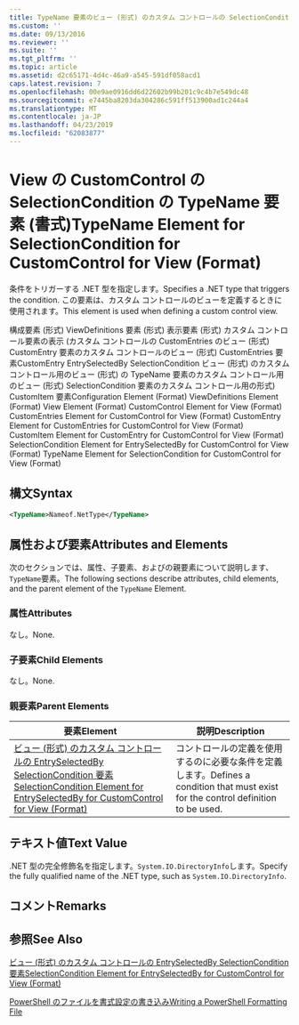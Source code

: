 ```yaml
---
title: TypeName 要素のビュー (形式) のカスタム コントロールの SelectionCondition |Microsoft Docs
ms.custom: ''
ms.date: 09/13/2016
ms.reviewer: ''
ms.suite: ''
ms.tgt_pltfrm: ''
ms.topic: article
ms.assetid: d2c65171-4d4c-46a9-a545-591df058acd1
caps.latest.revision: 7
ms.openlocfilehash: 00e9ae0916dd6d22602b99b201c9c4b7e549dc48
ms.sourcegitcommit: e7445ba8203da304286c591ff513900ad1c244a4
ms.translationtype: MT
ms.contentlocale: ja-JP
ms.lasthandoff: 04/23/2019
ms.locfileid: "62083877"
---
```

# <a name="typename-element-for-selectioncondition-for-customcontrol-for-view--format"></a><span data-ttu-id="85e85-102">View の CustomControl の SelectionCondition の TypeName 要素 (書式)</span><span class="sxs-lookup"><span data-stu-id="85e85-102">TypeName Element for SelectionCondition for CustomControl for View  (Format)</span></span>

<span data-ttu-id="85e85-103">条件をトリガーする .NET 型を指定します。</span><span class="sxs-lookup"><span data-stu-id="85e85-103">Specifies a .NET type that triggers the condition.</span></span> <span data-ttu-id="85e85-104">この要素は、カスタム コントロールのビューを定義するときに使用されます。</span><span class="sxs-lookup"><span data-stu-id="85e85-104">This element is used when defining a custom control view.</span></span>

<span data-ttu-id="85e85-105">構成要素 (形式) ViewDefinitions 要素 (形式) 表示要素 (形式) カスタム コントロール要素の表示 (カスタム コントロールの CustomEntries のビュー (形式) CustomEntry 要素のカスタム コントロールのビュー (形式) CustomEntries 要素CustomEntry EntrySelectedBy SelectionCondition ビュー (形式) のカスタム コントロール用のビュー (形式) の TypeName 要素のカスタム コントロール用のビュー (形式) SelectionCondition 要素のカスタム コントロール用の形式) CustomItem 要素</span><span class="sxs-lookup"><span data-stu-id="85e85-105">Configuration Element (Format) ViewDefinitions Element (Format) View Element (Format) CustomControl Element for View (Format) CustomEntries Element for CustomControl for View (Format) CustomEntry Element for CustomEntries for CustomControl for View (Format) CustomItem Element for CustomEntry for CustomControl for View (Format) SelectionCondition Element for EntrySelectedBy for CustomControl for View (Format) TypeName Element for SelectionCondition for CustomControl for View  (Format)</span></span>

## <a name="syntax"></a><span data-ttu-id="85e85-106">構文</span><span class="sxs-lookup"><span data-stu-id="85e85-106">Syntax</span></span>

```xml
<TypeName>Nameof.NetType</TypeName>

```

## <a name="attributes-and-elements"></a><span data-ttu-id="85e85-107">属性および要素</span><span class="sxs-lookup"><span data-stu-id="85e85-107">Attributes and Elements</span></span>

<span data-ttu-id="85e85-108">次のセクションでは、属性、子要素、およびの親要素について説明します、`TypeName`要素。</span><span class="sxs-lookup"><span data-stu-id="85e85-108">The following sections describe attributes, child elements, and the parent element of the `TypeName` Element.</span></span>

### <a name="attributes"></a><span data-ttu-id="85e85-109">属性</span><span class="sxs-lookup"><span data-stu-id="85e85-109">Attributes</span></span>

<span data-ttu-id="85e85-110">なし。</span><span class="sxs-lookup"><span data-stu-id="85e85-110">None.</span></span>

### <a name="child-elements"></a><span data-ttu-id="85e85-111">子要素</span><span class="sxs-lookup"><span data-stu-id="85e85-111">Child Elements</span></span>

<span data-ttu-id="85e85-112">なし。</span><span class="sxs-lookup"><span data-stu-id="85e85-112">None.</span></span>

### <a name="parent-elements"></a><span data-ttu-id="85e85-113">親要素</span><span class="sxs-lookup"><span data-stu-id="85e85-113">Parent Elements</span></span>

|<span data-ttu-id="85e85-114">要素</span><span class="sxs-lookup"><span data-stu-id="85e85-114">Element</span></span>|<span data-ttu-id="85e85-115">説明</span><span class="sxs-lookup"><span data-stu-id="85e85-115">Description</span></span>|
|-------------|-----------------|
|[<span data-ttu-id="85e85-116">ビュー (形式) のカスタム コントロールの EntrySelectedBy SelectionCondition 要素</span><span class="sxs-lookup"><span data-stu-id="85e85-116">SelectionCondition Element for EntrySelectedBy for CustomControl for View (Format)</span></span>](./selectioncondition-element-for-entryselectedby-for-customcontrol-format.md)|<span data-ttu-id="85e85-117">コントロールの定義を使用するのに必要な条件を定義します。</span><span class="sxs-lookup"><span data-stu-id="85e85-117">Defines a condition that must exist for the control definition to be used.</span></span>|

## <a name="text-value"></a><span data-ttu-id="85e85-118">テキスト値</span><span class="sxs-lookup"><span data-stu-id="85e85-118">Text Value</span></span>

<span data-ttu-id="85e85-119">.NET 型の完全修飾名を指定します。`System.IO.DirectoryInfo`します。</span><span class="sxs-lookup"><span data-stu-id="85e85-119">Specify the fully qualified name of the .NET type, such as `System.IO.DirectoryInfo`.</span></span>

## <a name="remarks"></a><span data-ttu-id="85e85-120">コメント</span><span class="sxs-lookup"><span data-stu-id="85e85-120">Remarks</span></span>

## <a name="see-also"></a><span data-ttu-id="85e85-121">参照</span><span class="sxs-lookup"><span data-stu-id="85e85-121">See Also</span></span>

[<span data-ttu-id="85e85-122">ビュー (形式) のカスタム コントロールの EntrySelectedBy SelectionCondition 要素</span><span class="sxs-lookup"><span data-stu-id="85e85-122">SelectionCondition Element for EntrySelectedBy for CustomControl for View (Format)</span></span>](./selectioncondition-element-for-entryselectedby-for-customcontrol-format.md)

[<span data-ttu-id="85e85-123">PowerShell のファイルを書式設定の書き込み</span><span class="sxs-lookup"><span data-stu-id="85e85-123">Writing a PowerShell Formatting File</span></span>](./writing-a-powershell-formatting-file.md)
